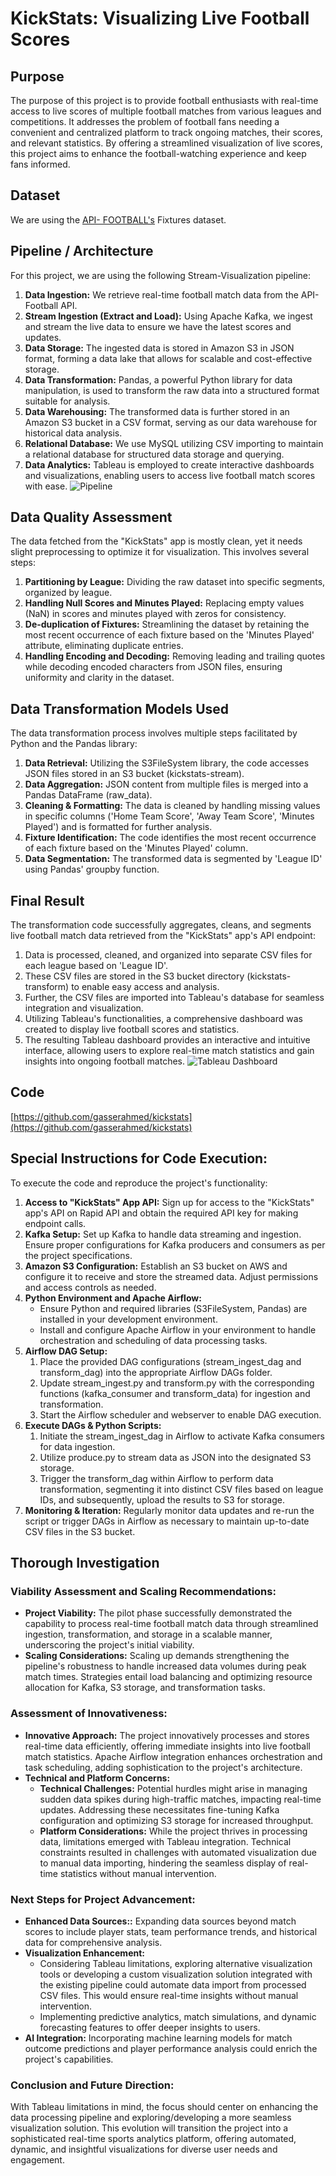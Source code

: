 # KickStats: Visualizing Live Football Scores
## Purpose
The purpose of this project is to provide football enthusiasts with real-time access to live scores of multiple football matches from various leagues and competitions. It addresses the problem of football fans needing a convenient and centralized platform to track ongoing matches, their scores, and relevant statistics. By offering a streamlined visualization of live scores, this project aims to enhance the football-watching experience and keep fans informed.

## Dataset
We are using the [API- FOOTBALL's](https://www.api-football.com/) Fixtures dataset.

## Pipeline / Architecture
For this project, we are using the following Stream-Visualization pipeline:
  1. **Data Ingestion:** We retrieve real-time football match data from the API-Football API.
  2. **Stream Ingestion (Extract and Load):** Using Apache Kafka, we ingest and stream the live data to ensure we have the latest scores and updates.
  3. **Data Storage:** The ingested data is stored in Amazon S3 in JSON format, forming a data lake that allows for scalable and cost-effective storage.
  4. **Data Transformation:** Pandas, a powerful Python library for data manipulation, is used to transform the raw data into a structured format suitable for analysis.
  5. **Data Warehousing:** The transformed data is further stored in an Amazon S3 bucket in a CSV format, serving as our data warehouse for historical data analysis.
  6. **Relational Database:** We use MySQL utilizing CSV importing to maintain a relational database for structured data storage and querying.
  7. **Data Analytics:** Tableau is employed to create interactive dashboards and visualizations, enabling users to access live football match scores with ease.
![Pipeline](https://github.com/gasserahmed/kickstats/blob/main/images/Pipeline.png)

## Data Quality Assessment
The data fetched from the "KickStats" app is mostly clean, yet it needs slight preprocessing to optimize it for visualization. This involves several steps:
  1. **Partitioning by League:** Dividing the raw dataset into specific segments, organized by league.
  2. **Handling Null Scores and Minutes Played:** Replacing empty values (NaN) in scores and minutes played with zeros for consistency.
  3. **De-duplication of Fixtures:** Streamlining the dataset by retaining the most recent occurrence of each fixture based on the 'Minutes Played' attribute, eliminating duplicate entries.
  4. **Handling Encoding and Decoding:** Removing leading and trailing quotes while decoding encoded characters from JSON files, ensuring uniformity and clarity in the dataset.

## Data Transformation Models Used
The data transformation process involves multiple steps facilitated by Python and the Pandas library:
  1. **Data Retrieval:** Utilizing the S3FileSystem library, the code accesses JSON files stored in an S3 bucket (kickstats-stream).
  2. **Data Aggregation:** JSON content from multiple files is merged into a Pandas DataFrame (raw_data).
  3. **Cleaning & Formatting:** The data is cleaned by handling missing values in specific columns ('Home Team Score', 'Away Team Score', 'Minutes Played') and is formatted for further analysis.
  4. **Fixture Identification:** The code identifies the most recent occurrence of each fixture based on the 'Minutes Played' column.
  5. **Data Segmentation:** The transformed data is segmented by 'League ID' using Pandas' groupby function.

## Final Result
The transformation code successfully aggregates, cleans, and segments live football match data retrieved from the "KickStats" app's API endpoint:
  1. Data is processed, cleaned, and organized into separate CSV files for each league based on 'League ID'.
  2. These CSV files are stored in the S3 bucket directory (kickstats-transform) to enable easy access and analysis.
  3. Further, the CSV files are imported into Tableau's database for seamless integration and visualization.
  4. Utilizing Tableau's functionalities, a comprehensive dashboard was created to display live football scores and statistics.
  5. The resulting Tableau dashboard provides an interactive and intuitive interface, allowing users to explore real-time match statistics and gain insights into ongoing football matches.
![Tableau Dashboard](https://github.com/gasserahmed/kickstats/blob/main/images/Tableau%20Dashboard.png)

## Code
[https://github.com/gasserahmed/kickstats](https://github.com/gasserahmed/kickstats)

## Special Instructions for Code Execution:
To execute the code and reproduce the project's functionality:
1. **Access to "KickStats" App API:** Sign up for access to the "KickStats" app's API on Rapid API and obtain the required API key for making endpoint calls.
2. **Kafka Setup:** Set up Kafka to handle data streaming and ingestion. Ensure proper configurations for Kafka producers and consumers as per the project specifications.
3. **Amazon S3 Configuration:** Establish an S3 bucket on AWS and configure it to receive and store the streamed data. Adjust permissions and access controls as needed.
4. **Python Environment and Apache Airflow:**
    - Ensure Python and required libraries (S3FileSystem, Pandas) are installed in your development environment.
    - Install and configure Apache Airflow in your environment to handle orchestration and scheduling of data processing tasks.
6. **Airflow DAG Setup:**
    1. Place the provided DAG configurations (stream_ingest_dag and transform_dag) into the appropriate Airflow DAGs folder.
    2. Update stream_ingest.py and transform.py with the corresponding functions (kafka_consumer and transform_data) for ingestion and transformation.
    3. Start the Airflow scheduler and webserver to enable DAG execution.
7. **Execute DAGs & Python Scripts:**
    1. Initiate the stream_ingest_dag in Airflow to activate Kafka consumers for data ingestion.
    2. Utilize produce.py to stream data as JSON into the designated S3 storage.
    3. Trigger the transform_dag within Airflow to perform data transformation, segmenting it into distinct CSV files based on league IDs, and subsequently, upload the results to S3 for storage.
8. **Monitoring & Iteration:** Regularly monitor data updates and re-run the script or trigger DAGs in Airflow as necessary to maintain up-to-date CSV files in the S3 bucket.

## Thorough Investigation
### Viability Assessment and Scaling Recommendations:
- **Project Viability:** The pilot phase successfully demonstrated the capability to process real-time football match data through streamlined ingestion, transformation, and storage in a scalable manner, underscoring the project's initial viability.
- **Scaling Considerations:** Scaling up demands strengthening the pipeline's robustness to handle increased data volumes during peak match times. Strategies entail load balancing and optimizing resource allocation for Kafka, S3 storage, and transformation tasks.

### Assessment of Innovativeness:
- **Innovative Approach:** The project innovatively processes and stores real-time data efficiently, offering immediate insights into live football match statistics. Apache Airflow integration enhances orchestration and task scheduling, adding sophistication to the project's architecture.
- **Technical and Platform Concerns:**
  - **Technical Challenges:** Potential hurdles might arise in managing sudden data spikes during high-traffic matches, impacting real-time updates. Addressing these necessitates fine-tuning Kafka configuration and optimizing S3 storage for increased throughput.
  - **Platform Considerations:** While the project thrives in processing data, limitations emerged with Tableau integration. Technical constraints resulted in challenges with automated visualization due to manual data importing, hindering the seamless display of real-time statistics without manual intervention.

### Next Steps for Project Advancement:
- **Enhanced Data Sources::** Expanding data sources beyond match scores to include player stats, team performance trends, and historical data for comprehensive analysis.
- **Visualization Enhancement:**
  - Considering Tableau limitations, exploring alternative visualization tools or developing a custom visualization solution integrated with the existing pipeline could automate data import from processed CSV files. This would ensure real-time insights without manual intervention.
  - Implementing predictive analytics, match simulations, and dynamic forecasting features to offer deeper insights to users.
- **AI Integration:** Incorporating machine learning models for match outcome predictions and player performance analysis could enrich the project's capabilities.

### Conclusion and Future Direction:
With Tableau limitations in mind, the focus should center on enhancing the data processing pipeline and exploring/developing a more seamless visualization solution. This evolution will transition the project into a sophisticated real-time sports analytics platform, offering automated, dynamic, and insightful visualizations for diverse user needs and engagement.


